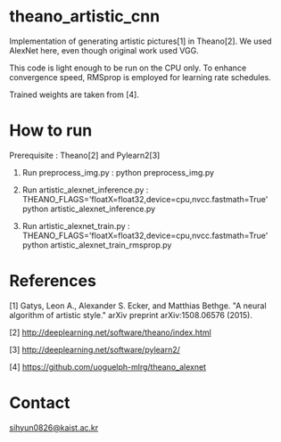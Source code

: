 # theano_artistic_cnn

Implementation of generating artistic pictures[1] in Theano[2]. We used AlexNet here, even though original work used VGG.

This code is light enough to be run on the CPU only. To enhance convergence speed, RMSprop is employed for learning rate schedules.

Trained weights are taken from [4]. 

# How to run

Prerequisite : Theano[2] and Pylearn2[3]

1) Run preprocess_img.py :
python preprocess_img.py

2) Run artistic_alexnet_inference.py :
THEANO_FLAGS='floatX=float32,device=cpu,nvcc.fastmath=True' python artistic_alexnet_inference.py

3) Run artistic_alexnet_train.py :
THEANO_FLAGS='floatX=float32,device=cpu,nvcc.fastmath=True' python artistic_alexnet_train_rmsprop.py

# References

[1] Gatys, Leon A., Alexander S. Ecker, and Matthias Bethge. "A neural algorithm of artistic style." arXiv preprint arXiv:1508.06576 (2015).

[2] http://deeplearning.net/software/theano/index.html

[3] http://deeplearning.net/software/pylearn2/

[4] https://github.com/uoguelph-mlrg/theano_alexnet

# Contact

sihyun0826@kaist.ac.kr
